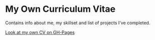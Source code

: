 # My Own Curriculum Vitae

Contains info about me, my skillset and list of projects I've completed.

[Look at my own CV on GH-Pages](https://evc54.github.io/cv/)
